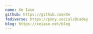 ```yaml
---
name: Xe Iaso
github: https://github.com/Xe
fediverse: https://pony.social/@cadey
blog: https://xeiaso.net/blog
---
```

